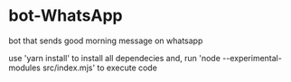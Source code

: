 # bot-WhatsApp
bot that sends good morning message on whatsapp

use 'yarn install' to install all dependecies and, run 'node --experimental-modules src/index.mjs' to execute code